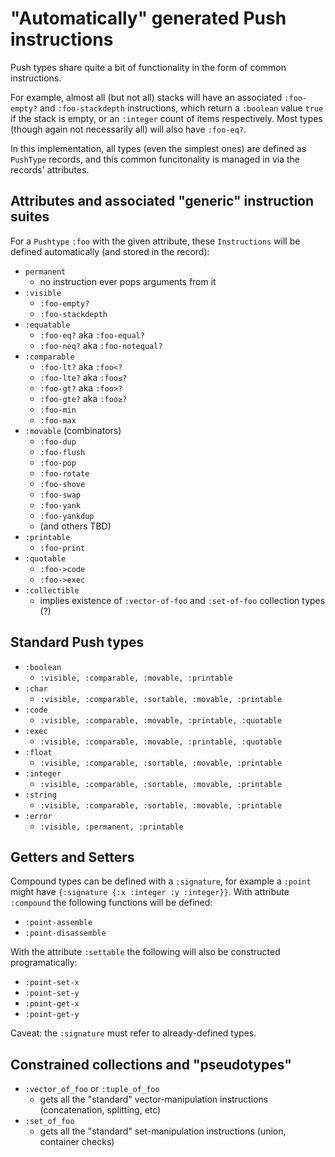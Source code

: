 # "Automatically" generated Push instructions

Push types share quite a bit of functionality in the form of common instructions.

For example, almost all (but not all) stacks will have an associated `:foo-empty?` and `:foo-stackdepth` instructions, which return a `:boolean` value `true` if the stack is empty, or an `:integer` count of items respectively. Most types (though again not necessarily all) will also have `:foo-eq?`.

In this implementation, all types (even the simplest ones) are defined as `PushType` records, and this common funcitonality is managed in via the records' attributes.


## Attributes and associated "generic" instruction suites

For a `Pushtype` `:foo` with the given attribute, these `Instructions` will be defined automatically (and stored in the record):

- `permanent`
  - no instruction ever pops arguments from it
- `:visible`
  - `:foo-empty?`
  - `:foo-stackdepth`
- `:equatable`
  - `:foo-eq?` aka `:foo-equal?`
  - `:foo-neq?` aka `:foo-notequal?`
- `:comparable`
  - `:foo-lt?` aka `:foo<?`
  - `:foo-lte?` aka `:foo≤?`
  - `:foo-gt?` aka `:foo>?`
  - `:foo-gte?` aka `:foo≥?`
  - `:foo-min`
  - `:foo-max`
- `:movable` (combinators)
  - `:foo-dup`
  - `:foo-flush`
  - `:foo-pop`
  - `:foo-rotate`
  - `:foo-shove`
  - `:foo-swap`
  - `:foo-yank`
  - `:foo-yankdup`
  - (and others TBD)
- `:printable`
  - `:foo-print`
- `:quotable`
  - `:foo->code`
  - `:foo->exec`
- `:collectible`
  - implies existence of `:vector-of-foo` and `:set-of-foo` collection types (?)

## Standard Push types

- `:boolean`
  - `:visible, :comparable, :movable, :printable`
- `:char`
  - `:visible, :comparable, :sortable, :movable, :printable`
- `:code`
  - `:visible, :comparable, :movable, :printable, :quotable`
- `:exec`
  - `:visible, :comparable, :movable, :printable, :quotable`
- `:float`
  - `:visible, :comparable, :sortable, :movable, :printable`
- `:integer`
  - `:visible, :comparable, :sortable, :movable, :printable`
- `:string`
  - `:visible, :comparable, :sortable, :movable, :printable`
- `:error`
  - `:visible, :permanent, :printable`

## Getters and Setters

Compound types can be defined with a `:signature`, for example a `:point` might have `{:signature {:x :integer :y :integer}}`. With attribute `:compound` the following functions will be defined:

- `:point-assemble`
- `:point-disassemble`

With the attribute `:settable` the following will also be constructed programatically:

- `:point-set-x`
- `:point-set-y`
- `:point-get-x`
- `:point-get-y`

Caveat: the `:signature` must refer to already-defined types.

## Constrained collections and "pseudotypes"

- `:vector_of_foo` or `:tuple_of_foo`
  - gets all the "standard" vector-manipulation instructions (concatenation, splitting, etc)
- `:set_of_foo`
  - gets all the "standard" set-manipulation instructions (union, container checks)


